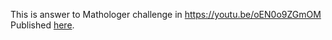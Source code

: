This is answer to Mathologer challenge in https://youtu.be/oEN0o9ZGmOM  
Published [here](https://347-challenge.niyoko.id/).

